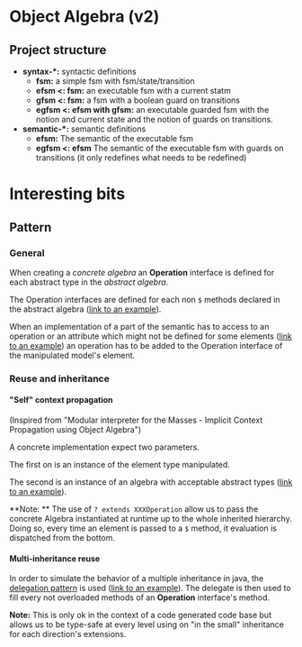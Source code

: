 # Object Algebra (v2)

## Project structure

- **syntax-\*:** syntactic definitions
  - **fsm:** a simple fsm with fsm/state/transition
  - **efsm <: fsm:** an executable fsm with a current statm
  - **gfsm <: fsm:** a fsm with a boolean guard on transitions
  - **egfsm <: efsm with gfsm:** an executable guarded fsm with the notion and current state and the notion of guards on transitions.
- **semantic-\*:** semantic definitions
  - **efsm:** The semantic of the executable fsm
  - **egfsm <: efsm** The semantic of the executable fsm with guards on transitions (it only redefines what needs to be redefined)



# Interesting bits

## Pattern

### General

When creating a *concrete algebra* an **Operation** interface is defined for each abstract type in the *abstract algebra*.

The Operation interfaces are defined for each non `$` methods declared in the abstract algebra ([link to an example](https://github.com/manuelleduc/ecore-oa-v2/blob/master/semantic-efsm/src/main/java/efsm/semantic/impl/ExecutableEFSMAlgebra.java#L22)).

When an implementation of a part of the semantic has to access to an operation or an attribute which might not be defined for some elements ([link to an example](https://github.com/manuelleduc/ecore-oa-v2/blob/master/semantic-efsm/src/main/java/efsm/semantic/impl/ExecutableEFSMAlgebra.java#L104)) an operation has to be added to the Operation interface of the manipulated model's element.

### Reuse and inheritance

#### "Self" context propagation

(Inspired from "Modular interpreter for the Masses - Implicit Context Propagation using Object Algebra")

A concrete implementation expect two parameters. 

The first on is an instance of the element type manipulated.

The second is an instance of an algebra with acceptable abstract types ([link to an example](https://github.com/manuelleduc/ecore-oa-v2/blob/master/semantic-egfsm/src/main/java/egfsm/semantic/impl/ExecutableEGFSMAlgebra.java#L49)).

**Note: ** The use of `? extends XXXOperation` allow us to pass the concrete Algebra instantiated at runtime up to the whole inherited hierarchy. Doing so, every time an element is passed to a `$` method, it evaluation is dispatched from the bottom.

#### Multi-inheritance reuse

In order to simulate the behavior of a multiple inheritance in java, the [delegation pattern](en.wikipedia.org/wiki/Delegation_pattern) is used ([link to an example](https://github.com/manuelleduc/ecore-oa-v2/blob/master/semantic-egfsm/src/main/java/egfsm/semantic/impl/ExecutableEGFSMAlgebra.java#L98)). The delegate is then used to fill every not overloaded methods of an **Operation** interface's method.

**Note:** This is only ok in the context of a code generated code base but allows us to be type-safe at every level using on "in the small" inheritance for each direction's extensions.